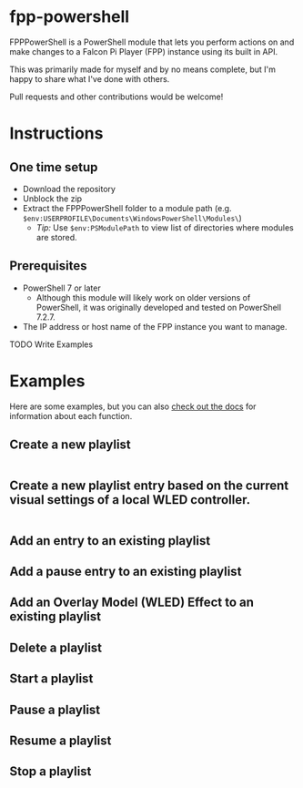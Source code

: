 # fpp-powershell
FPPPowerShell is a PowerShell module that lets you perform actions on and make changes to a Falcon Pi Player (FPP) instance using its built in API.

This was primarily made for myself and by no means complete, but I'm happy to share what I've done with others.

Pull requests and other contributions would be welcome!

# Instructions

## One time setup
- Download the repository
- Unblock the zip
- Extract the FPPPowerShell folder to a module path (e.g. `$env:USERPROFILE\Documents\WindowsPowerShell\Modules\`)
  - *Tip:* Use `$env:PSModulePath` to view list of directories where modules are stored.

## Prerequisites
- PowerShell 7 or later
  - Although this module will likely work on older versions of PowerShell, it was originally developed and tested on PowerShell 7.2.7.
- The IP address or host name of the FPP instance you want to manage.

TODO Write Examples
# Examples
Here are some examples, but you can also [check out the docs](Docs/FPPPowerShell.md) for information about each function.
## Create a new playlist
```powershell

```

## Create a new playlist entry based on the current visual settings of a local WLED controller.
```powershell

```
## Add an entry to an existing playlist

## Add a pause entry to an existing playlist
## Add an Overlay Model (WLED) Effect  to an existing playlist
## Delete a playlist
## Start a playlist
## Pause a playlist
## Resume a playlist
## Stop a playlist